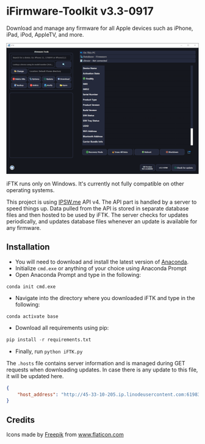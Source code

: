 # iFirmware-Toolkit v3.3-0917
Download and manage any firmware for all Apple devices such as iPhone, iPad, iPod, AppleTV, and more.

<img src=".\\UI/Main-UI.png" alt="logo" width="700" hieght="700"/>

iFTK runs only on Windows. It's currently not fully compatible on other operating systems.

This project is using [IPSW.me](https://ipsw.me) API v4. The API part is handled by a server to speed things up. Data pulled from the API is stored in separate database files and then hosted to be used by iFTK. The server checks for updates periodically, and updates database files whenever an update is available for any firmware. 

## Installation

- You will need to download and install the latest version of [Anaconda](https://www.anaconda.com/).
- Initialize `cmd.exe` or anything of your choice using Anaconda Prompt
- Open Anaconda Prompt and type in the following:
```
conda init cmd.exe
```
- Navigate into the directory where you downloaded iFTK and type in the following:
```batch
conda activate base
```
- Download all requirements using pip:
```python
pip install -r requirements.txt
```
- Finally, run `python iFTK.py` 

The `.hosts` file contains server information and is managed during GET requests when downloading updates. In case there is any update to this file,
it will be updated here.

```json
{
    "host_address": "http://45-33-10-205.ip.linodeusercontent.com:61983"
}
```
## Credits

<div>Icons made by <a href="https://www.freepik.com" title="Freepik">Freepik</a> from <a href="https://www.flaticon.com/" title="Flaticon">www.flaticon.com</a></div>
